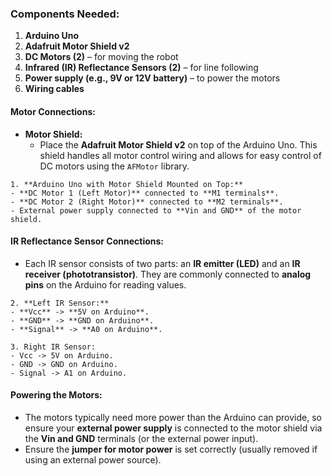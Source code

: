 ### Components Needed:
1. **Arduino Uno**
2. **Adafruit Motor Shield v2**
3. **DC Motors (2)** – for moving the robot
4. **Infrared (IR) Reflectance Sensors (2)** – for line following
5. **Power supply (e.g., 9V or 12V battery)** – to power the motors
6. **Wiring cables**

#### Motor Connections:
   - **Motor Shield:**
     - Place the **Adafruit Motor Shield v2** on top of the Arduino Uno. This shield handles all motor control wiring and allows for easy control of DC motors using the `AFMotor` library.

    1. **Arduino Uno with Motor Shield Mounted on Top:**
    - **DC Motor 1 (Left Motor)** connected to **M1 terminals**.
    - **DC Motor 2 (Right Motor)** connected to **M2 terminals**.
    - External power supply connected to **Vin and GND** of the motor shield.

#### IR Reflectance Sensor Connections:
   - Each IR sensor consists of two parts: an **IR emitter (LED)** and an **IR receiver (phototransistor)**. They are commonly connected to **analog pins** on the Arduino for reading values.

    2. **Left IR Sensor:**
    - **Vcc** -> **5V on Arduino**.
    - **GND** -> **GND on Arduino**.
    - **Signal** -> **A0 on Arduino**.

    3. Right IR Sensor:
    - Vcc -> 5V on Arduino.
    - GND -> GND on Arduino.
    - Signal -> A1 on Arduino.

#### Powering the Motors:
   - The motors typically need more power than the Arduino can provide, so ensure your **external power supply** is connected to the motor shield via the **Vin and GND** terminals (or the external power input).
   - Ensure the **jumper for motor power** is set correctly (usually removed if using an external power source).